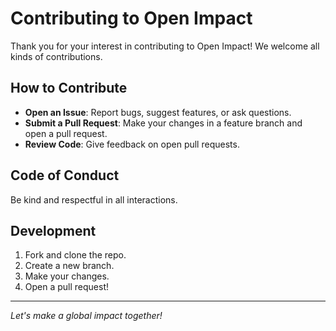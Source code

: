 # Contributing to Open Impact

Thank you for your interest in contributing to Open Impact! We welcome all kinds of contributions.

## How to Contribute

- **Open an Issue**: Report bugs, suggest features, or ask questions.
- **Submit a Pull Request**: Make your changes in a feature branch and open a pull request.
- **Review Code**: Give feedback on open pull requests.

## Code of Conduct

Be kind and respectful in all interactions.

## Development

1. Fork and clone the repo.
2. Create a new branch.
3. Make your changes.
4. Open a pull request!

---

*Let's make a global impact together!*